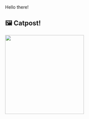 Hello there!



## 🖼️ Catpost!

<sub>
    <img src="https://cdn2.thecatapi.com/images/dtUeWyeai.jpg" height="256">
</sub>

